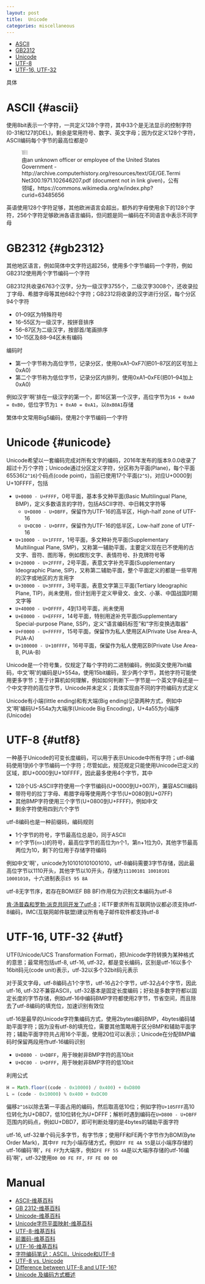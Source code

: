 ```yaml
---
layout: post
title:  Unicode
categories: miscellaneous
---
```


+ [ASCII](#ascii)
+ [GB2312](#gb2312)
+ [Unicode](#unicode)
+ [UTF-8](#utf8)
+ [UTF-16, UTF-32](#utf)

具体

# ASCII {#ascii}
使用8bit表示一个字符，一共定义128个字符，其中33个是无法显示的控制字符(0-31和127的DEL)，剩余是常用符号、数字、英文字母；因为仅定义128个字符，ASCII编码每个字节的最高位都是0

<figure>
  <a href="/assets/USASCII_code_chart.png" class="progressive replace" data-trigger="default" data-alt="USASCII code chart" style="width: 640px; height: 461px;">
    <img src="/assets/USASCII_code_chart_preview.jpg" alt="USASCII code chart" class="progressive__img progressive__img--thumbnail">
  </a>
  <figcaption>由an unknown officer or employee of the United States Government - http://archive.computerhistory.org/resources/text/GE/GE.TermiNet300.1971.102646207.pdf (document not in link given)，公有领域，https://commons.wikimedia.org/w/index.php?curid=63485656</figcaption>
</figure>

英语使用128个字符足够，其他欧洲语言会超出，额外的字母使用余下的128个字符，256个字符足够欧洲各语言编码，但问题是同一编码在不同语言中表示不同字母

# GB2312 {#gb2312}
其他地区语言，例如简体中文字符远超256，使用多个字节编码一个字符，例如GB2312使用两个字节编码一个字符

GB2312共收录6763个汉字，分为一级汉字3755个，二级汉字3008个，还收录拉丁字母、希腊字母等其他682个字符；GB2312将收录的汉字进行分区，每个分区94个字符

+ 01–09区为特殊符号
+ 16–55区为一级汉字，按拼音排序
+ 56–87区为二级汉字，按部首/笔画排序
+ 10–15区及88–94区未有编码

编码时

+ 第一个字节称为高位字节，记录分区，使用0xA1–0xF7(把01–87区的区号加上0xA0)
+ 第二个字节称为低位字节，记录分区内排列，使用0xA1–0xFE(把01–94加上0xA0)

例如汉字'啊'排在一级汉字的第一个，即16区第一个汉字，高位字节为`16 + 0xA0 = 0xB0`，低位字节为`1 + 0xA0 = 0xA1`，以`0xB0A1`存储

繁体中文常用Big5编码，使用2个字节编码一个字符

# Unicode {#unicode}
Unicode希望以一套编码完成对所有文字的编码，2016年发布的版本9.0.0收录了超过十万个字符；Unicode通过分区定义字符，分区称为平面(Plane)，每个平面65536(`2^16`)个码点(code point)，当前已使用17个平面(`2^5`)，对应U+0000到U+10FFFF，包括

+ `U+0000 - U+FFFF`，0号平面，基本多文种平面(Basic Multilingual Plane, BMP)，定义多数语言的字符，包括ASCII字符、中日韩文字符等
  + `U+D800 - U+DBFF`，保留作为UTF-16的高半区，High-half zone of UTF-16
  + `U+DC00 - U+DFFF`，保留作为UTF-16的低半区，Low-half zone of UTF-16
+ `U+10000 - U+1FFFF`，1号平面，多文种补充平面(Supplementary Multilingual Plane, SMP)，又称第一辅助平面，主要定义现在已不使用的古文字、音符、图形等，例如楔形文字、表情符号、扑克牌符号等
+ `U+20000 - U+2FFFF`，2号平面，表意文字补充平面(Supplementary Ideographic Plane, SIP)，又称第二辅助平面，整个平面定义的都是一些罕用的汉字或地区的方言用字
+ `U+30000 - U+3FFFF`，3号平面，表意文字第三平面(Tertiary Ideographic Plane, TIP)，尚未使用，但计划用于定义甲骨文、金文、小篆、中国战国时期文字等
+ `U+40000 - U+DFFFF`，4到13号平面，尚未使用
+ `U+E0000 - U+EFFFF`，14号平面，特别用途补充平面(Supplementary Special-purpose Plane, SSP)，定义“语言编码标签”和“字形变换选取器”
+ `U+F0000 - U+FFFFF`，15号平面，保留作为私人使用区A(Private Use Area-A, PUA-A)
+ `U+100000 - U+10FFFF`，16号平面，保留作为私人使用区B(Private Use Area-B, PUA-B)

Unicode是一个符号集，仅规定了每个字符的二进制编码，例如英文使用7bit编码，中文'啊'的编码是U+554a，使用15bit编码，至少两个字节，其他字符可能使用更多字节；至于计算机如何理解，例如如何判断下一字节是一个英文字母还是一个中文字符的高位字节，Unicode并未定义；具体实现由不同的字符编码方式定义

Unicode有小端(little ending)和有大端(Big ending)记录两种方式，例如中文'啊'编码U+554a为大端序(Unicode Big Encoding)，U+4a55为小端序(Unicode)

# UTF-8 {#utf8}
一种基于Unicode的可变长度编码，可以用于表示Unicode中所有字符；utf-8编码使用1到6个字节编码一个字符；尽管如此，规范规定只能使用Unicode已定义的区域，即U+0000到U+10FFFF，因此最多使用4个字节，其中

+ 128个US-ASCII字符使用一个字节编码(U+0000到U+007F)，兼容ASCII编码
+ 带符号的拉丁字母、希腊字母等使用两个字节(U+0080到U+07FF)
+ 其他BMP字符使用三个字节(U+0800到U+FFFF)，例如中文
+ 剩余字符使用四到六个字节

utf-8编码也是一种前缀码，编码规则

+ 1个字节的符号，字节最高位总是0，同于ASCII
+ n个字节(`n>1`)的符号，最高位字节的高位为n个1，第n+1位为0，其他字节最高两位为10，剩下的位用于存储字符编码

例如中文'啊'，unicode为101010101001010，utf-8编码需要3字节存储，因此最高位字节以1110开头，其他字节以10开头，存储为`11100101 10010101 10001010`，十六进制表示`E5 95 8A`

utf-8无字节序，若存在BOM(EF BB BF)作用仅为识别文本编码为utf-8

[肯·汤普森和罗勃·派克共同开发了utf-8][pike]；IETF要求所有互联网协议都必须支持utf-8编码，IMC(互联网邮件联盟)建议所有电子邮件软件都支持utf-8

# UTF-16, UTF-32 {#utf}
UTF(Unicode/UCS Transformation Format)，把Unicode字符转换为某种格式的意思；最常用包括utf-8, utf-16, utf-32，都是变长编码，区别是utf-16以多个16bit码元(code unit)表示，utf-32以多个32bit码元表示

对于英文字母，utf-8编码占1个字节，utf-16占2个字节，utf-32占4个字节，因此utf-16, utf-32不兼容ASCII，utf-32基本是固定长度编码；好处是多数字符都以固定长度的字节存储，例如utf-16中编码BMP字符都使用2字节，节省空间，而且除去了utf-8编码的填充位，加速识别有效位

utf-16是最早的Unicode字符集编码方式，使用2bytes编码BMP，4bytes编码辅助平面字符；因为没有utf-8的填充位，需要其他策略用于区分BMP和辅助平面字符；辅助平面字符共占用16个平面，使用20位可以表示；Unicode在分配BMP编码时保留两段用作utf-16编码识别

+ `U+D800 - U+DBFF`，用于映射非BMP字符的高10bit
+ `U+DC00 - U+DFFF`，用于映射非BMP字符的低10bit

利用公式

~~~javascript
H = Math.floor((code - 0x10000) / 0x400) + 0xD800
L = (code - 0x10000) % 0x400 + 0xDC00
~~~
偏移`2^16`以除去第一平面占用的编码，然后取高低10位；例如字符`U+105FFF`高10位转化为U+DBD7，低10位转化为U+DFFF；解析时遇到编码在`U+D800 - U+DBFF`范围内的码点，例如U+DBD7，即可判断处理的是4bytes的辅助平面字符

utf-16, utf-32单个码元多字节，有字节序；使用FF和FE两个字节作为BOM(Byte Order Mark)，其中`FF FE`为小端存储方式，例如`FF FE 4A 55`是以小端序存储的utf-16编码'啊'，`FE FF`为大端序，例如`FE FF 55 4A`是以大端序存储的utf-16编码'啊'，utf-32使用`00 00 FE FF, FF FE 00 00`


# Manual
+ [ASCII-维基百科](https://zh.wikipedia.org/wiki/ASCII "ASCII")
+ [GB 2312-维基百科](https://zh.wikipedia.org/wiki/GB_2312 "GB 2312")
+ [Unicode-维基百科](https://zh.wikipedia.org/wiki/Unicode "Unicode")
+ [Unicode字符平面映射-维基百科](https://zh.wikipedia.org/wiki/Unicode%E5%AD%97%E7%AC%A6%E5%B9%B3%E9%9D%A2%E6%98%A0%E5%B0%84 "Unicode字符平面映射")
+ [UTF-8-维基百科](https://zh.wikipedia.org/wiki/UTF-8 "UTF-8")
+ [前置码-维基百科](https://zh.wikipedia.org/wiki/%E5%89%8D%E7%BD%AE%E7%A2%BC "前置码")
+ [UTF-16-维基百科](https://zh.wikipedia.org/wiki/UTF-16 "UTF-16")
+ [字符编码笔记：ASCII，Unicode和UTF-8](http://www.ruanyifeng.com/blog/2007/10/ascii_unicode_and_utf-8.html "字符编码笔记：ASCII，Unicode和UTF-8")
+ [UTF-8 vs. Unicode](http://stackoverflow.com/questions/643694/utf-8-vs-unicode "UTF-8 vs. Unicode")
+ [Difference between UTF-8 and UTF-16?](http://stackoverflow.com/questions/4655250/difference-between-utf-8-and-utf-16 "Difference between UTF-8 and UTF-16?")
+ [Unicode 及编码方式概述](https://www.ibm.com/developerworks/cn/java/unicode-programming-language/index.html "Unicode 及编码方式概述")

[pike]: https://zh.wikipedia.org/wiki/%E7%BE%85%E5%8B%83%C2%B7%E6%B4%BE%E5%85%8B "引用"

